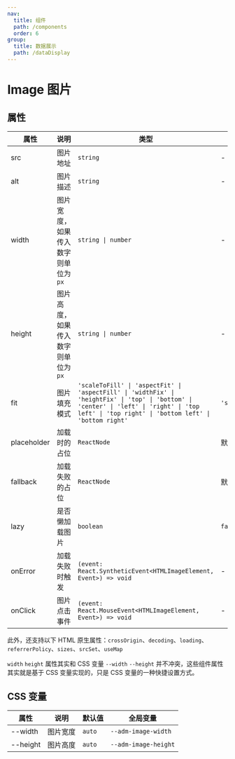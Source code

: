 ```yaml
---
nav:
  title: 组件
  path: /components
  order: 6
group:
  title: 数据展示
  path: /dataDisplay
---
```


# Image 图片

<code src='@ui/Image'></code>

## 属性

| 属性        | 说明                                | 类型                                                                                                                                                                                              | 默认值          |
| ----------- | ----------------------------------- | ------------------------------------------------------------------------------------------------------------------------------------------------------------------------------------------------- | --------------- |
| src         | 图片地址                            | `string`                                                                                                                                                                                          | -               |
| alt         | 图片描述                            | `string`                                                                                                                                                                                          | -               |
| width       | 图片宽度，如果传入数字则单位为 `px` | `string \| number`                                                                                                                                                                                | -               |
| height      | 图片高度，如果传入数字则单位为 `px` | `string \| number`                                                                                                                                                                                | -               |
| fit         | 图片填充模式                        | `'scaleToFill' \| 'aspectFit' \| 'aspectFill' \| 'widthFix' \| 'heightFix' \| 'top' \| 'bottom' \| 'center' \| 'left' \| 'right' \| 'top left' \| 'top right' \| 'bottom left' \| 'bottom right'` | `'scaleToFill'` |
| placeholder | 加载时的占位                        | `ReactNode`                                                                                                                                                                                       | 默认占位        |
| fallback    | 加载失败的占位                      | `ReactNode`                                                                                                                                                                                       | 默认占位        |
| lazy        | 是否懒加载图片                      | `boolean`                                                                                                                                                                                         | `false`         |
| onError     | 加载失败时触发                      | `(event: React.SyntheticEvent<HTMLImageElement, Event>) => void`                                                                                                                                  | -               |
| onClick     | 图片点击事件                        | `(event: React.MouseEvent<HTMLImageElement, Event>) => void`                                                                                                                                      | -               |

此外，还支持以下 HTML 原生属性：`crossOrigin`、`decoding`、`loading`、`referrerPolicy`、`sizes`、`srcSet`、`useMap`

`width` `height` 属性其实和 CSS 变量 `--width` `--height` 并不冲突，这些组件属性其实就是基于 CSS 变量实现的，只是 CSS 变量的一种快捷设置方式。

## CSS 变量

| 属性     | 说明     | 默认值 | 全局变量             |
| -------- | -------- | ------ | -------------------- |
| --width  | 图片宽度 | `auto` | `--adm-image-width`  |
| --height | 图片高度 | `auto` | `--adm-image-height` |

